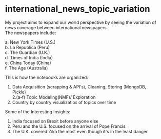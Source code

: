 # international_news_topic_variation

My project aims to expand our world perspective by seeing the variation of news coverage between international newspapers. <br>
The newspapers include:<br>

a. New York Times (U.S.)<br>
b. La Republica (Peru)<br>
c. The Guardian (U.K.)<br>
d. Times of India (India)<br>
e. China Today (China)<br>
f. The Age (Australia)<br>

This is how the notebooks are organized:

1. Data Acquisition (scrapping & API's), Cleaning, Storing (MongoDB, Pickle)<br>
2.(a-f) Topic Modeling(NMF)/ Exploration
3. Country by country visualizatios of topics over time

Some of the Interesting Insights:

1. India focused on Brexit before anyone else
2. Peru and the U.S. focused on the arrival of Pope Francis
3. The U.K. covered Zika the most even though it's in the least danger